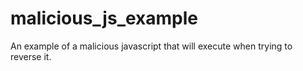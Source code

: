 # malicious_js_example
An example of a malicious javascript that will execute when trying to reverse it.
